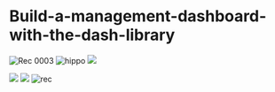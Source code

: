 # Build-a-management-dashboard-with-the-dash-library

![Rec 0003](https://s6.uupload.ir/files/rec_0003_prwp.gif)
![hippo](https://media3.giphy.com/media/aUovxH8Vf9qDu/giphy.gif)
<img src="https://s6.uupload.ir/files/rec_0003_prwp.gif">

![](https://github.com/Sanazzzmi/Build-a-management-dashboard-with-the-dash-library/edit/main/rec.gif)
<img src="https://s6.uupload.ir/files/rec_0003_prwp.gif">
![rec](https://user-images.githubusercontent.com/78989487/177613659-fa6e5a1f-eef3-4fa8-9c49-2f697fc7c96a.gif)
